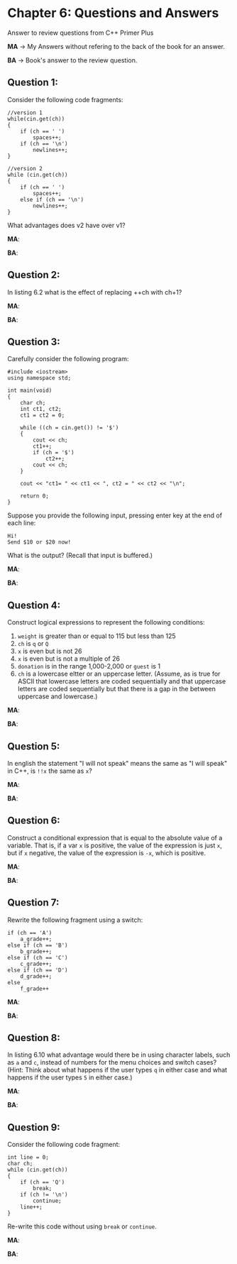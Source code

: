 # Chapter 6: Questions and Answers
Answer to review questions from C++ Primer Plus

**MA** -> My Answers without refering to the back of the book for an answer.

**BA** -> Book's answer to the review question.

## Question 1: 
Consider the following code fragments:

```
//version 1
while(cin.get(ch))
{
    if (ch == ' ')
        spaces++;
    if (ch == '\n')
        newlines++;
}
```

```
//version 2
while (cin.get(ch))
{
    if (ch == ' ')
        spaces++;
    else if (ch == '\n')
        newlines++;
}
```

What advantages does v2 have over v1?

**MA**:



**BA**:




## Question 2: 
In listing 6.2 what is the effect of replacing ++ch with ch+1?

**MA**:



**BA**:




## Question 3: 
Carefully consider the following program:

```
#include <iostream>
using namespace std;

int main(void)
{
    char ch;
    int ct1, ct2;
    ct1 = ct2 = 0;

    while ((ch = cin.get()) != '$')
    {
        cout << ch;
        ct1++;
        if (ch = '$')
            ct2++;
        cout << ch;
    }

    cout << "ct1= " << ct1 << ", ct2 = " << ct2 << "\n";

    return 0;
}
```

Suppose you provide the following input, pressing enter key at the end of each line:

```
Hi!
Send $10 or $20 now!
```

What is the output? (Recall that input is buffered.)

**MA**:



**BA**:




## Question 4: 
Construct logical expressions to represent the following conditions:

1. `weight` is greater than or equal to 115 but less than 125
2. `ch` is `q` or `Q`
3. `x` is even but is not 26
4. `x` is even but is not a multiple of 26
5. `donation` is in the range 1,000-2,000 or `guest` is 1
6. `ch` is a lowercase eltter or an uppercase letter. (Assume, as is true for ASCII that lowercase letters are coded sequentially and that uppercase letters are coded sequentially but that there is a gap in the between uppercase and lowercase.)

**MA**:



**BA**:




## Question 5: 
In english the statement "I will not speak" means the same as "I will speak" in C++, is `!!x` the same as `x`?

**MA**:



**BA**:




## Question 6: 
Construct a conditional expression that is equal to the absolute value of a variable. That is, if a var `x` is positive, the value of the expression is just `x`, but if `x` negative, the value of the expression is `-x`, which is positive.

**MA**:



**BA**:




## Question 7: 
Rewrite the following fragment using a switch:

```
if (ch == 'A')
    a_grade++;
else if (ch == 'B')
    b_grade++;
else if (ch == 'C')
    c_grade++;
else if (ch == 'D')
    d_grade++;
else
    f_grade++
```

**MA**:



**BA**:




## Question 8: 
In listing 6.10 what advantage would there be in using character labels, such as `a` and `c`, instead of numbers for the menu choices and switch cases? (Hint: Think about what happens if the user types `q` in either case and what happens if the user types `5` in either case.)

**MA**:



**BA**:




## Question 9: 
Consider the following code fragment:

```
int line = 0;
char ch;
while (cin.get(ch))
{
    if (ch == 'Q')
        break;
    if (ch != '\n')
        continue;
    line++;
}
```

Re-write this code without using `break` or `continue`.

**MA**:



**BA**:





